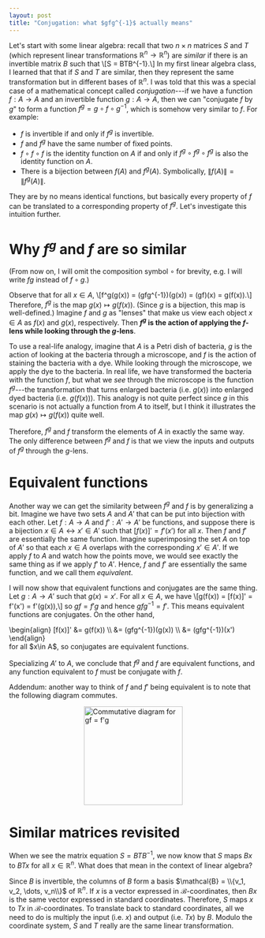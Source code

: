 ```yaml
---
layout: post
title: "Conjugation: what $gfg^{-1}$ actually means"
---
```


Let's start with some linear algebra: recall that two $n\times n$ matrices $S$ and $T$ (which represent linear transformations $\mathbb{R}^n\to\mathbb{R}^n$) are _similar_ if there is an invertible matrix $B$ such that
\\[S = BTB^{-1}.\\]
In my first linear algebra class, I learned that that if $S$ and $T$ are similar, then they represent the same transformation but in different bases of $\mathbb{R}^n$. I was told that this was a special case of a mathematical concept called _conjugation_---if we have a function $f: A\to A$ and an invertible function $g: A\to A$, then we can "conjugate $f$ by $g$" to form a function $f^g = g\circ f\circ g^{-1}$, which is somehow very similar to $f$. For example:

- $f$ is invertible if and only if $f^g$ is invertible.
- $f$ and $f^g$ have the same number of fixed points.
- $f\circ f\circ f$ is the identity function on $A$ if and only if $f^g\circ f^g\circ f^g$ is also the identity function on $A$.
- There is a bijection between $f(A)$ and $f^g(A)$. Symbolically, $\|f(A)\| = \|f^g(A)\|$.

They are by no means identical functions, but basically every property of $f$ can be translated to a corresponding property of $f^g$. Let's investigate this intuition further.

# Why $f^g$ and $f$ are so similar

(From now on, I will omit the composition symbol $\circ$ for brevity, e.g. I will write $fg$ instead of $f\circ g$.)

Observe that for all $x\in A$,
\\[f^g(g(x)) = (gfg^{-1})(g(x)) = (gf)(x) = g(f(x)).\\]
Therefore, $f^g$ is the map $g(x)\mapsto g(f(x))$. (Since $g$ is a bijection, this map is well-defined.) Imagine $f$ and $g$ as "lenses" that make us view each object $x\in A$ as $f(x)$ and $g(x)$, respectively. Then **$f^g$ is the action of applying the $f$-lens while looking through the $g$-lens**.

To use a real-life analogy, imagine that $A$ is a Petri dish of bacteria, $g$ is the action of looking at the bacteria through a microscope, and $f$ is the action of staining the bacteria with a dye. While looking through the microscope, we apply the dye to the bacteria. In real life, we have transformed the bacteria with the function $f$, but what we _see_ through the microscope is the function $f^g$---the transformation that turns enlarged bacteria (i.e. $g(x)$) into enlarged dyed bacteria (i.e. $g(f(x))$). This analogy is not quite perfect since $g$ in this scenario is not actually a function from $A$ to itself, but I think it illustrates the map $g(x)\mapsto g(f(x))$ quite well.

Therefore, $f^g$ and $f$ transform the elements of $A$ in exactly the same way. The only difference between $f^g$ and $f$ is that we view the inputs and outputs of $f^g$ through the $g$-lens.

# Equivalent functions

Another way we can get the similarity between $f^g$ and $f$ is by generalizing a bit. Imagine we have two sets $A$ and $A'$ that can be put into bijection with each other. Let $f: A\to A$ and $f': A'\to A'$ be functions, and suppose there is a bijection $x\in A\longleftrightarrow x'\in A'$ such that $[f(x)]' = f'(x')$ for all $x$. Then $f$ and $f'$ are essentially the same function. Imagine superimposing the set $A$ on top of $A'$ so that each $x\in A$ overlaps with the corresponding $x'\in A'$. If we apply $f$ to $A$ and watch how the points move, we would see exactly the same thing as if we apply $f'$ to $A'$. Hence, $f$ and $f'$ are essentially the same function, and we call them _equivalent_. 

I will now show that equivalent functions and conjugates are the same thing. Let $g: A\to A'$ such that $g(x) = x'$. For all $x\in A$, we have
\\[g(f(x)) = [f(x)]' = f'(x') = f'(g(x)),\\]
so $gf = f'g$ and hence $gfg^{-1} = f'$. This means equivalent functions are conjugates. On the other hand,
<div>
\begin{align}
    [f(x)]' &= g(f(x)) \\
    &= (gfg^{-1})(g(x)) \\
    &= (gfg^{-1})(x')
\end{align}
</div>
for all $x\in A$, so conjugates are equivalent functions.

Specializing $A'$ to $A$, we conclude that $f^g$ and $f$ are equivalent functions, and any function equivalent to $f$ must be conjugate with $f$.

Addendum: another way to think of $f$ and $f'$ being equivalent is to note that the following diagram commutes.

<img src="/assets/images/equivalent-functions-cd.PNG" alt="Commutative diagram for gf = f'g" width="200" style="display: block; margin: auto">

# Similar matrices revisited

When we see the matrix equation $S = BTB^{-1}$, we now know that $S$ maps $Bx$ to $BTx$ for all $x\in\mathbb{R}^n$. What does that mean in the context of linear algebra?

Since $B$ is invertible, the columns of $B$ form a basis $\mathcal{B} = \\{v_1, v_2, \dots, v_n\\}$ of $\mathbb{R}^n$. If $x$ is a vector expressed in $\mathcal{B}$-coordinates, then $Bx$ is the same vector expressed in standard coordinates. Therefore, $S$ maps $x$ to $Tx$ in $\mathcal{B}$-coordinates. To translate back to standard coordinates, all we need to do is multiply the input (i.e. $x$) and output (i.e. $Tx$) by $B$. Modulo the coordinate system, $S$ and $T$ really are the same linear transformation.
